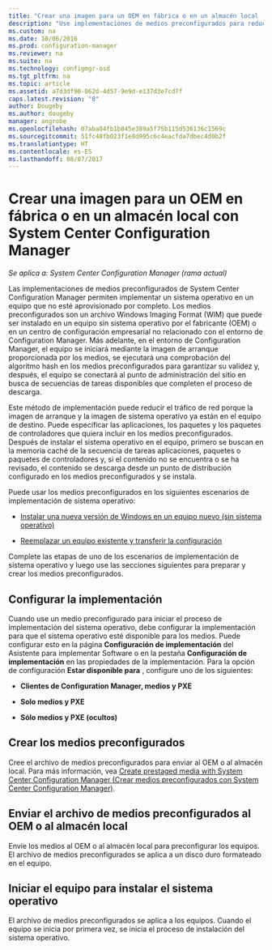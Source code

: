 ```yaml
---
title: "Crear una imagen para un OEM en fábrica o en un almacén local | Microsoft Docs"
description: "Use implementaciones de medios preconfigurados para reducir el tráfico de red mientras implementa un sistema operativo en un equipo que no esté aprovisionado por completo."
ms.custom: na
ms.date: 10/06/2016
ms.prod: configuration-manager
ms.reviewer: na
ms.suite: na
ms.technology: configmgr-osd
ms.tgt_pltfrm: na
ms.topic: article
ms.assetid: a7d3df90-062d-4d57-9e9d-e137d3e7cd7f
caps.latest.revision: "8"
author: Dougeby
ms.author: dougeby
manager: angrobe
ms.openlocfilehash: 07aba04fb1b845e389a5f75b115d536136c1569c
ms.sourcegitcommit: 51fc48fb023f1e8d995c6c4eacfda7dbec4d0b2f
ms.translationtype: HT
ms.contentlocale: es-ES
ms.lasthandoff: 08/07/2017
---
```

# <a name="create-an-image-for-an-oem-in-factory-or-a-local-depot-with-system-center-configuration-manager"></a>Crear una imagen para un OEM en fábrica o en un almacén local con System Center Configuration Manager

*Se aplica a: System Center Configuration Manager (rama actual)*

Las implementaciones de medios preconfigurados de System Center Configuration Manager permiten implementar un sistema operativo en un equipo que no esté aprovisionado por completo. Los medios preconfigurados son un archivo Windows Imaging Format (WIM) que puede ser instalado en un equipo sin sistema operativo por el fabricante (OEM) o en un centro de configuración empresarial no relacionado con el entorno de Configuration Manager. Más adelante, en el entorno de Configuration Manager, el equipo se iniciará mediante la imagen de arranque proporcionada por los medios, se ejecutará una comprobación del algoritmo hash en los medios preconfigurados para garantizar su validez y, después, el equipo se conectará al punto de administración del sitio en busca de secuencias de tareas disponibles que completen el proceso de descarga.


Este método de implementación puede reducir el tráfico de red porque la imagen de arranque y la imagen de sistema operativo ya están en el equipo de destino. Puede especificar las aplicaciones, los paquetes y los paquetes de controladores que quiera incluir en los medios preconfigurados. Después de instalar el sistema operativo en el equipo, primero se buscan en la memoria caché de la secuencia de tareas aplicaciones, paquetes o paquetes de controladores y, si el contenido no se encuentra o se ha revisado, el contenido se descarga desde un punto de distribución configurado en los medios preconfigurados y se instala.  

 Puede usar los medios preconfigurados en los siguientes escenarios de implementación de sistema operativo:  

-   [Instalar una nueva versión de Windows en un equipo nuevo (sin sistema operativo)](install-new-windows-version-new-computer-bare-metal.md)  

-   [Reemplazar un equipo existente y transferir la configuración](replace-an-existing-computer-and-transfer-settings.md)  

 Complete las etapas de uno de los escenarios de implementación de sistema operativo y luego use las secciones siguientes para preparar y crear los medios preconfigurados.  

## <a name="configure-deployment-settings"></a>Configurar la implementación  
 Cuando use un medio preconfigurado para iniciar el proceso de implementación del sistema operativo, debe configurar la implementación para que el sistema operativo esté disponible para los medios. Puede configurar esto en la página **Configuración de implementación** del Asistente para implementar Software o en la pestaña **Configuración de implementación** en las propiedades de la implementación.  Para la opción de configuración **Estar disponible para** , configure uno de los siguientes:  

-   **Clientes de Configuration Manager, medios y PXE**  

-   **Solo medios y PXE**  

-   **Sólo medios y PXE (ocultos)**  

## <a name="create-the-prestaged-media"></a>Crear los medios preconfigurados  
 Cree el archivo de medios preconfigurados para enviar al OEM o al almacén local. Para más información, vea [Create prestaged media with System Center Configuration Manager (Crear medios preconfigurados con System Center Configuration Manager)](create-prestaged-media.md).  

## <a name="send-the-prestaged-media-file-to-the-oem-or-local-depot"></a>Enviar el archivo de medios preconfigurados al OEM o al almacén local  
 Envíe los medios al OEM o al almacén local para preconfigurar los equipos. El archivo de medios preconfigurados se aplica a un disco duro formateado en el equipo.  

## <a name="start-the-computer-to-install-the-operating-system"></a>Iniciar el equipo para instalar el sistema operativo  
 El archivo de medios preconfigurados se aplica a los equipos. Cuando el equipo se inicia por primera vez, se inicia el proceso de instalación del sistema operativo.  

